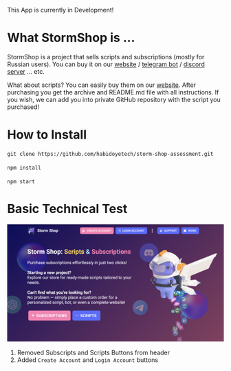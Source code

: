 This App is currently in Development!

# What StormShop is ...

StormShop is a project that sells scripts and subscriptions (mostly for Russian users).
You can buy it on our [website](https://nitro-storm.ru) / [telegram bot](https://t.me/storm_nitro_shop_bot) / [discord server](https://discord.gg/BNsV86yGQA) ... etc.

What about scripts? You can easily buy them on our [website](https://nitro-storm.ru). After purchasing you get the archive and README.md file with all instructions. If you wish, we can add you into private GitHub repository with the script you purchased!

# How to Install

```
git clone https://github.com/habidoyetech/storm-shop-assessment.git

npm install

npm start
```

# Basic Technical Test

![Logo](public/landingnew.png)

1. Removed Subscripts and Scripts Buttons from header
2. Added `Create Account` and `Login Account` buttons
